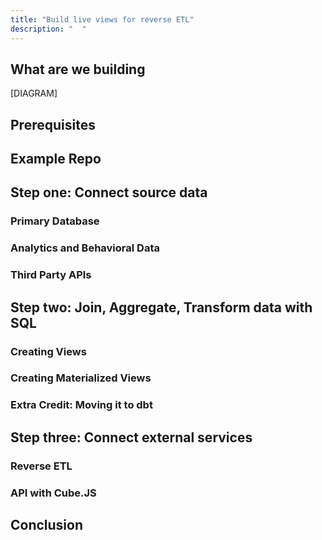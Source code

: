 ```yaml
---
title: "Build live views for reverse ETL"
description: "  "
---
```


## What are we building

[DIAGRAM]

## Prerequisites

## Example Repo

## Step one: Connect source data

### Primary Database

### Analytics and Behavioral Data

### Third Party APIs

## Step two: Join, Aggregate, Transform data with SQL

### Creating Views

### Creating Materialized Views

### Extra Credit: Moving it to dbt

## Step three: Connect external services

### Reverse ETL

### API with Cube.JS

## Conclusion
